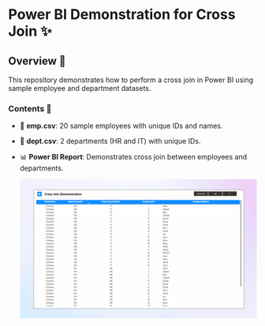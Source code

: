 # Power BI Demonstration for Cross Join ✨

## Overview 📖

This repository demonstrates how to perform a cross join in Power BI using sample employee and department datasets.

### Contents 📂

- 📄 **emp.csv**: 20 sample employees with unique IDs and names.
- 📄 **dept.csv**: 2 departments (HR and IT) with unique IDs.
- 📊 **Power BI Report**: Demonstrates cross join between employees and departments.

    ![Power BI Cross Join Report](report.png)
